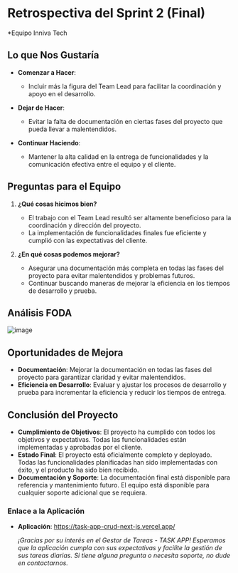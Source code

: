 # Retrospectiva del Sprint 2 (Final)
*Equipo Inniva Tech
## Lo que Nos Gustaría

- **Comenzar a Hacer**:
  - Incluir más la figura del Team Lead para facilitar la coordinación y apoyo en el desarrollo.

- **Dejar de Hacer**:
  - Evitar la falta de documentación en ciertas fases del proyecto que pueda llevar a malentendidos.

- **Continuar Haciendo**:
  - Mantener la alta calidad en la entrega de funcionalidades y la comunicación efectiva entre el equipo y el cliente.

## Preguntas para el Equipo

1. **¿Qué cosas hicimos bien?**
   - El trabajo con el Team Lead resultó ser altamente beneficioso para la coordinación y dirección del proyecto.
   - La implementación de funcionalidades finales fue eficiente y cumplió con las expectativas del cliente.

2. **¿En qué cosas podemos mejorar?**
   - Asegurar una documentación más completa en todas las fases del proyecto para evitar malentendidos y problemas futuros.
   - Continuar buscando maneras de mejorar la eficiencia en los tiempos de desarrollo y prueba.

## Análisis FODA

![image](https://github.com/user-attachments/assets/a459b78e-0680-47a8-9831-64e1af3b3426)


## Oportunidades de Mejora

- **Documentación**: Mejorar la documentación en todas las fases del proyecto para garantizar claridad y evitar malentendidos.
- **Eficiencia en Desarrollo**: Evaluar y ajustar los procesos de desarrollo y prueba para incrementar la eficiencia y reducir los tiempos de entrega.

## Conclusión del Proyecto

- **Cumplimiento de Objetivos**: El proyecto ha cumplido con todos los objetivos y expectativas. Todas las funcionalidades están implementadas y aprobadas por el cliente.
- **Estado Final**: El proyecto está oficialmente completo y deployado. Todas las funcionalidades planificadas han sido implementadas con éxito, y el producto ha sido bien recibido.
- **Documentación y Soporte**: La documentación final está disponible para referencia y mantenimiento futuro. El equipo está disponible para cualquier soporte adicional que se requiera.

### Enlace a la Aplicación
- **Aplicación**:  https://task-app-crud-next-js.vercel.app/

  *¡Gracias por su interés en el Gestor de Tareas - TASK APP! Esperamos que la aplicación cumpla con sus expectativas y facilite la gestión de sus tareas diarias. Si tiene alguna pregunta o necesita soporte, no dude en contactarnos.*

